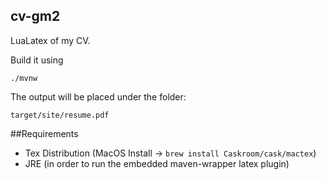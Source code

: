 ## cv-gm2
LuaLatex of my CV.

Build it using

`./mvnw`

The output will be placed under the folder:

`target/site/resume.pdf`

##Requirements

- Tex Distribution (MacOS Install -> `brew install Caskroom/cask/mactex`)
- JRE (in order to run the embedded maven-wrapper latex plugin)
